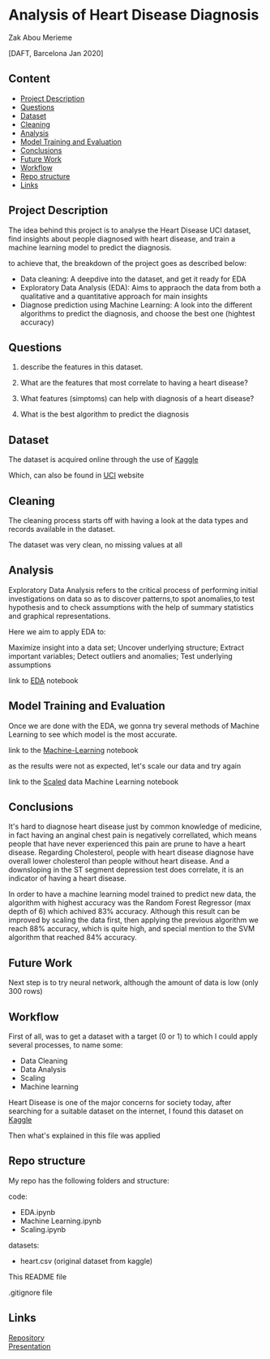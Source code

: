 # Analysis of Heart Disease Diagnosis #

Zak Abou Merieme

[DAFT, Barcelona Jan 2020]

## Content ##

* [Project Description](#Project-Description "Goto Project-Description")
* [Questions](#Questions "Goto Questions")
* [Dataset](#Dataset "Goto Dataset")
* [Cleaning](#Cleaning "Goto Cleaning")
* [Analysis](#Analysis "Goto Analysis")
* [Model Training and Evaluation](#Model-Training-and-Evaluation "Goto Model-Training-and-Evaluation")
* [Conclusions](#Conclusions "Goto Conclusions")
* [Future Work](#Future-Work "Goto Future-Work")
* [Workflow](#Workflow "Goto Workflow")
* [Repo structure](#Repo-structure "Goto Repo-structure")
* [Links](#Links "Goto Links")


## Project Description ##

The idea behind this project is to analyse the Heart Disease UCI dataset, find insights about people diagnosed with heart disease, and train a machine learning model to predict the diagnosis.

to achieve that, the breakdown of the project goes as described below:

 * Data cleaning: A deepdive into the dataset, and get it ready for EDA
 * Exploratory Data Analysis (EDA): Aims to appraoch the data from both a qualitative and a quantitative approach for main insights
 * Diagnose prediction using Machine Learning: A look into the different algorithms to predict the diagnosis, and choose the best one (hightest accuracy)
 

## Questions ##

1. describe the features in this dataset.

2. What are the features that most correlate to having a heart disease? 

3. What features (simptoms) can help with diagnosis of a heart disease?

4. What is the best algorithm to predict the diagnosis


## Dataset ##

The dataset is acquired online through the use of [Kaggle](https://www.kaggle.com/ronitf/heart-disease-uci "Kaggle")

Which, can also be found in [UCI](https://archive.ics.uci.edu/ml/datasets/Heart+Disease "UCI") website


## Cleaning ##

The cleaning process starts off with having a look at the data types and records available in the dataset.

The dataset was very clean, no missing values at all


## Analysis ##

Exploratory Data Analysis refers to the critical process of performing initial investigations on data so as to discover patterns,to spot anomalies,to test hypothesis and to check assumptions with the help of summary statistics and graphical representations.

Here we aim to apply EDA to:

Maximize insight into a data set;
Uncover underlying structure;
Extract important variables;
Detect outliers and anomalies;
Test underlying assumptions

link to [EDA](https://github.com/Zak-ScorpiuS/Project-Week-8-Final-Project/blob/master/code/EDA%20(Exploratory%20Data%20Analysis).ipynb "EDA") notebook

## Model Training and Evaluation ##

Once we are done with the EDA, we gonna try several methods of Machine Learning to see which model is the most accurate.

link to the [Machine-Learning](https://github.com/Zak-ScorpiuS/Project-Week-8-Final-Project/blob/master/code/Machine%20Learning.ipynb "Machine-Learning") notebook

as the results were not as expected, let's scale our data and try again

link to the [Scaled](https://github.com/Zak-ScorpiuS/Project-Week-8-Final-Project/blob/master/code/Scaling.ipynb "Scaled") data Machine Learning notebook

## Conclusions ##

It's hard to diagnose heart disease just by common knowledge of medicine, in fact having an anginal chest pain is negatively correllated, which means people that have never experienced this pain are prune to have a heart disease.
Regarding Cholesterol, people with heart disease diagnose have overall lower cholesterol than people without heart disease.
And a downsloping in the ST segment depression test does correlate, it is an indicator of having a heart disease.

In order to have a machine learning model trained to predict new data, the algorithm with highest accuracy was the Random Forest Regressor (max depth of 6) which achived 83% accuracy.
Although this result can be improved by scaling the data first, then applying the previous algorithm we reach 88% accuracy, which is quite high, and special mention to the SVM algorithm that reached 84% accuracy.


## Future Work ##

Next step is to try neural network, although the amount of data is low (only 300 rows) 


## Workflow ##

First of all, was to get a dataset with a target (0 or 1) to which I could apply several processes, to name some:

  * Data Cleaning
  * Data Analysis
  * Scaling
  * Machine learning

Heart Disease is one of the major concerns for society today, after searching for a suitable dataset on the internet, I found this dataset on [Kaggle](https://www.kaggle.com/ronitf/heart-disease-uci "Kaggle")

Then what's explained in this file was applied

## Repo structure ##

My repo has the following folders and structure:

code:
* EDA.ipynb
* Machine Learning.ipynb
* Scaling.ipynb

datasets:
* heart.csv (original dataset from kaggle)

This README file

.gitignore file

## Links ##

[Repository](https://github.com/Zak-ScorpiuS/Project-Week-8-Final-Project)  
[Presentation](https://docs.google.com/presentation/d/160yekMr4LnS_HnE-x0Hdr0Vmo_vUbpn95FNOjZfQ5RY/edit?usp=sharing)  
